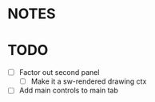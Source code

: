 # NOTES

# TODO

  * [ ] Factor out second panel
    * [ ] Make it a sw-rendered drawing ctx

  * [ ] Add main controls to main tab
